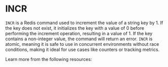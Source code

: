 # INCR

`INCR` is a Redis command used to increment the value of a string key by 1. If the key does not exist, it initializes the key with a value of 0 before performing the increment operation, resulting in a value of 1. If the key contains a non-integer value, the command will return an error. `INCR` is atomic, meaning it is safe to use in concurrent environments without race conditions, making it ideal for use cases like counters or tracking metrics.

Learn more from the following resources:


